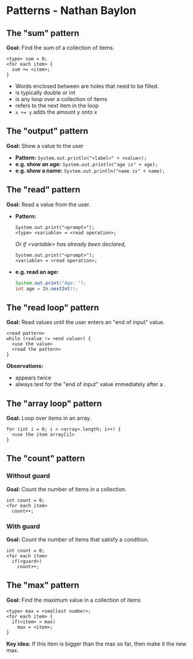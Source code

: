 # Patterns - Nathan Baylon

## The "sum" pattern

**Goal:** Find the sum of a collection of items.

```
<type> sum = 0;
<for each item> {
  sum += <item>;
}
```

* Words enclosed between <angled brackets> are holes that need to be filled.
* <type> is typically double or int
* <for each item> is any loop over a collection of items
* <item> refers to the next item in the loop
* ```x += y``` adds the amount y onto x

## The "output" pattern

**Goal:** Show a value to the user

* **Pattern:**
  ```System.out.println("<label>" + <value>);```
* **e.g. show an age:**
  ```System.out.println("age is" + age);```
* **e.g. show a name:**
  ```System.out.println("name is" + name);```

## The "read" pattern

**Goal:** Read a value from the user.

* **Pattern:**
  ```
  System.out.print("<prompt>");
  <type> <variable> = <read operation>;
  ```
  
  *Or if \<variable> has already been declared,*
  
  ```
  System.out.print("<prompt>");
  <variable> = <read operation>;
  ```
* **e.g. read an age:**
  ```java
  System.out.print("Age: ");
  int age = In.nextInt();
  ```

## The "read loop" pattern

**Goal:** Read values until the user enters an "end of input" value.

```
<read pattern>
while (<value != <end value>) {
  <use the value>
  <read the pattern>
}
```

**Observations:**
  * <read pattern> appears twice
  * always test for the "end of input" value immediately after a <read pattern>.

## The "array loop" pattern

**Goal:** Loop over items in an array.

```
for (int i = 0; i < <array>.length; i++) {
  <use the item array[i]>
}
```

## The "count" pattern

### Without guard

**Goal:** Count the number of items in a collection.

```
int count = 0;
<for each item>
  count++;
```

### With guard

**Goal:** Count the number of items that satisfy a condition.

```
int count = 0;
<for each item>
  if(<guard>)
    count++;
```

## The "max" pattern

**Goal:** Find the maximum value in a collection of items

```
<type> max = <smallest number>;
<for each item> {
  if(<item> > max)
    max = <item>;
}
```
**Key idea:**
If this item is bigger than the max so far, then make it the new max.
